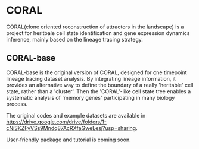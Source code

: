 # CORAL
CORAL(clone oriented reconstruction of attractors in the landscape) is a project for heritbale cell state identification and gene expression dynamics inference, mainly based on the lineage tracing strategy. 

## CORAL-base

CORAL-base is the original version of CORAL, designed for one timepoint lineage tracing dataset analysis. By integrating lineage information, it provides an alternative way to define the boundary of a really 'heritable' cell state, rather than a 'cluster'. Then the 'CORAL'-like cell state tree enables a systematic analysis of 'memory genes' participating in many biology process. 

The original codes and example datasets are available in https://drive.google.com/drive/folders/1-cNiSKZFyVSs9Mndq87AcRXfaGweLesj?usp=sharing. 

User-friendly package and tutorial is coming soon. 
